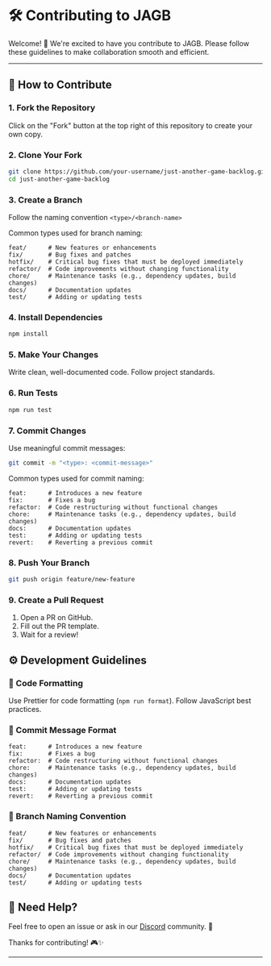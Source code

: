 # 🛠 Contributing to JAGB

Welcome! 🎉 We're excited to have you contribute to JAGB. Please follow these guidelines to make collaboration smooth and efficient.

---

## 🚀 How to Contribute

### 1️. Fork the Repository
Click on the "Fork" button at the top right of this repository to create your own copy.

### 2. Clone Your Fork
```sh
git clone https://github.com/your-username/just-another-game-backlog.git
cd just-another-game-backlog
```
### 3. Create a Branch
Follow the naming convention `<type>/<branch-name>`

Common types used for branch naming:
```plain text
feat/      # New features or enhancements
fix/       # Bug fixes and patches
hotfix/    # Critical bug fixes that must be deployed immediately
refactor/  # Code improvements without changing functionality
chore/     # Maintenance tasks (e.g., dependency updates, build changes)
docs/      # Documentation updates
test/      # Adding or updating tests
```

### 4. Install Dependencies
```sh
npm install
```
### 5. Make Your Changes
Write clean, well-documented code. Follow project standards.

### 6. Run Tests
```sh
npm run test
```

### 7. Commit Changes
Use meaningful commit messages:
```sh
git commit -m "<type>: <commit-message>"
```

Common types used for commit naming:
```plain text
feat:      # Introduces a new feature
fix:       # Fixes a bug
refactor:  # Code restructuring without functional changes
chore:     # Maintenance tasks (e.g., dependency updates, build changes)
docs:      # Documentation updates
test:      # Adding or updating tests
revert:    # Reverting a previous commit
```

### 8. Push Your Branch
```sh
git push origin feature/new-feature
``` 

### 9. Create a Pull Request
1. Open a PR on GitHub. 
2. Fill out the PR template.
3. Wait for a review!

## ⚙️ Development Guidelines
### 🔹 Code Formatting

Use Prettier for code formatting (`npm run format`). Follow JavaScript best practices.

### 🔹 Commit Message Format
```plain text
feat:      # Introduces a new feature
fix:       # Fixes a bug
refactor:  # Code restructuring without functional changes
chore:     # Maintenance tasks (e.g., dependency updates, build changes)
docs:      # Documentation updates
test:      # Adding or updating tests
revert:    # Reverting a previous commit
```

### 🔹 Branch Naming Convention
```plain text
feat/      # New features or enhancements
fix/       # Bug fixes and patches
hotfix/    # Critical bug fixes that must be deployed immediately
refactor/  # Code improvements without changing functionality
chore/     # Maintenance tasks (e.g., dependency updates, build changes)
docs/      # Documentation updates
test/      # Adding or updating tests
```

## 🚨 Need Help?
Feel free to open an issue or ask in our [Discord](https://discord.gg/gewkjsEgyy) community. 🚀

Thanks for contributing! 🎮✨


---
